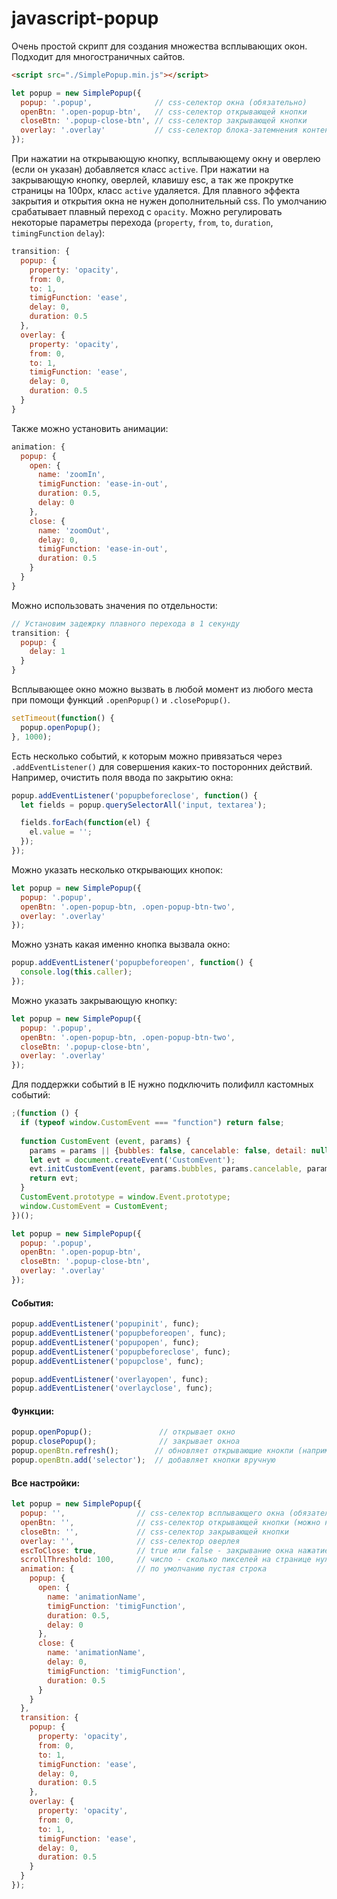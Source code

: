 # javascript-popup
Очень простой скрипт для создания множества всплывающих окон. Подходит для многостраничных сайтов.
```html
<script src="./SimplePopup.min.js"></script>
```
```javascript
let popup = new SimplePopup({
  popup: '.popup',              // css-селектор окна (обязательно)
  openBtn: '.open-popup-btn',   // css-селектор открывающей кнопки
  closeBtn: '.popup-close-btn', // css-селектор закрывающей кнопки
  overlay: '.overlay'           // css-селектор блока-затемнения контента
});
```
При нажатии на открывающую кнопку, всплывающему окну и оверлею (если он указан) добавляется класс `active`.
При нажатии на закрывающую кнопку, оверлей, клавишу esc, а так же прокрутке страницы на 100px, класс `active` удаляется.
Для плавного эффекта закрытия и открытия окна не нужен дополнительный css. По умолчанию срабатывает плавный переход с  `opacity`. Можно регулировать некоторые параметры перехода (`property`, `from`, `to`, `duration`, `timingFunction` `delay`):
```javascript
transition: {
  popup: {
    property: 'opacity',
    from: 0,
    to: 1,
    timigFunction: 'ease',
    delay: 0,
    duration: 0.5
  },
  overlay: {
    property: 'opacity',
    from: 0,
    to: 1,
    timigFunction: 'ease',
    delay: 0,
    duration: 0.5
  }
}
```

Также можно установить анимации:
```javascript
animation: {
  popup: {
    open: {
      name: 'zoomIn',
      timigFunction: 'ease-in-out',
      duration: 0.5,
      delay: 0
    },
    close: {
      name: 'zoomOut',
      delay: 0,
      timigFunction: 'ease-in-out',
      duration: 0.5
    }
  }
}
```

Можно использовать значения по отдельности:
```javascript
// Установим задежрку плавного перехода в 1 секунду
transition: {
  popup: {
    delay: 1
  }
}
```

Всплывающее окно можно вызвать в любой момент из любого места при помощи функций `.openPopup()` и `.closePopup()`.
```javascript
setTimeout(function() {
  popup.openPopup();
}, 1000);
```

Есть несколько событий, к которым можно привязаться через `.addEventListener()` для совершения каких-то посторонних действий. Например, очистить поля ввода по закрытию окна:
```javascript
popup.addEventListener('popupbeforeclose', function() {
  let fields = popup.querySelectorAll('input, textarea');

  fields.forEach(function(el) {
    el.value = '';
  });
});
```

Можно указать несколько открывающих кнопок:
```javascript
let popup = new SimplePopup({
  popup: '.popup',
  openBtn: '.open-popup-btn, .open-popup-btn-two',
  overlay: '.overlay'
});
```

Можно узнать какая именно кнопка вызвала окно:
```javascript
popup.addEventListener('popupbeforeopen', function() {
  console.log(this.caller);
});
```

Можно указать закрывающую кнопку:
```javascript
let popup = new SimplePopup({
  popup: '.popup',
  openBtn: '.open-popup-btn, .open-popup-btn-two',
  closeBtn: '.popup-close-btn',
  overlay: '.overlay'
});
```

Для поддержки событий в IE нужно подключить полифилл кастомных событий:
```javascript
;(function () {
  if (typeof window.CustomEvent === "function") return false;
  
  function CustomEvent (event, params) {
    params = params || {bubbles: false, cancelable: false, detail: null};
    let evt = document.createEvent('CustomEvent');
    evt.initCustomEvent(event, params.bubbles, params.cancelable, params.detail);
    return evt;
  }
  CustomEvent.prototype = window.Event.prototype;
  window.CustomEvent = CustomEvent;
})();

let popup = new SimplePopup({
  popup: '.popup',
  openBtn: '.open-popup-btn',
  closeBtn: '.popup-close-btn',
  overlay: '.overlay'
});
```

#### События:
```javascript
popup.addEventListener('popupinit', func);
popup.addEventListener('popupbeforeopen', func);
popup.addEventListener('popupopen', func);
popup.addEventListener('popupbeforeclose', func);
popup.addEventListener('popupclose', func);

popup.addEventListener('overlayopen', func);
popup.addEventListener('overlayclose', func);
```

#### Функции:
```javascript
popup.openPopup();               // открывает окно
popup.closePopup();              // закрывает окноа
popup.openBtn.refresh();        // обновляет открывающие кнокпи (например, если на страницу добавились новые)
popup.openBtn.add('selector');  // добавляет кнопки вручную
```

#### Все настройки:
```javascript
let popup = new SimplePopup({
  popup: '',                // css-селектор всплывающего окна (обязательный)
  openBtn: '',              // css-селектор открывающей кнопки (можно несколько кнопок)
  closeBtn: '',             // css-селектор закрывающей кнопки
  overlay: '',              // css-селектор оверлея
  escToClose: true,         // true или false - закрывание окна нажатием клавиши esc
  scrollThreshold: 100,     // число - сколько пикселей на странице нужно прокрутить, чтобы закрылось окно
  animation: {              // по умолчанию пустая строка
    popup: {
      open: {
        name: 'animationName',
        timigFunction: 'timigFunction',
        duration: 0.5,
        delay: 0
      },
      close: {
        name: 'animationName',
        delay: 0,
        timigFunction: 'timigFunction',
        duration: 0.5
      }
    }
  },
  transition: {
    popup: {
      property: 'opacity',
      from: 0,
      to: 1,
      timigFunction: 'ease',
      delay: 0,
      duration: 0.5
    },
    overlay: {
      property: 'opacity',
      from: 0,
      to: 1,
      timigFunction: 'ease',
      delay: 0,
      duration: 0.5
    }
  }
});
```